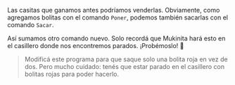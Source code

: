 <gs-toolbox toolbox-url="https://raw.githubusercontent.com/MumukiProject/mumuki-guia-gobstones-primeros-programas-kids/master/toolbox.xml"></gs-toolbox>

Las casitas que ganamos antes podríamos venderlas. Obviamente, como agregamos  bolitas con el comando `Poner`, podemos también sacarlas con el comando `Sacar`. 

Así sumamos otro comando nuevo. Solo recordá que Mukinita hará esto en el casillero donde nos encontremos parados. ¡Probémoslo! :muscle:

> Modificá este programa para que saque solo una bolita roja en vez de dos. Pero mucho cuidado: tenés que estar parado en el casillero con bolitas rojas para poder hacerlo. 
